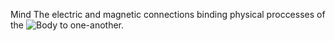 Mind
  The electric and magnetic connections binding physical proccesses of the ![Body]() to one-another.
